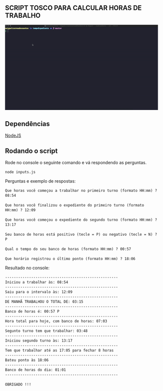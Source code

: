 ## SCRIPT TOSCO PARA CALCULAR HORAS DE TRABALHO

![](gifs/calc-horas-trabalho-GIF.gif)

## Dependências

[NodeJS](https://nodejs.org/en/download/)

## Rodando o script

Rode no console o seguinte comando e vá respondendo as perguntas.

```
node inputs.js
```

Perguntas e exemplo de respostas:

```
Que horas você começou a trabalhar no primeiro turno (formato HH:mm) ? 08:54

Que horas você finalizou o expediente do primeiro turno (formato HH:mm) ? 12:09

Que horas você começou o expediente do segundo turno (formato HH:mm) ? 13:17

Seu banco de horas está positivo (tecle = P) ou negativo (tecle = N) ? P

Qual o tempo do seu banco de horas (formato HH:mm) ? 00:57

Que horário registrou o último ponto (formato HH:mm) ? 18:06
```

Resultado no console:

```
----------------------------------------------------
Iniciou a trabalhar às: 08:54
----------------------------------------------------
Saiu para o intervalo às: 12:09
----------------------------------------------------
DE MANHÃ TRABALHOU O TOTAL DE: 03:15
----------------------------------------------------
Banco de horas é: 00:57 P
----------------------------------------------------
Hora total para hoje, com banco de horas: 07:03
----------------------------------------------------
Segunto turno tem que trabalhar: 03:48
----------------------------------------------------
Iniciou segundo turno às: 13:17
----------------------------------------------------
Tem que trabalhar até as 17:05 para fechar 8 horas
----------------------------------------------------
Bateu ponto às 18:06
----------------------------------------------------
Banco de horas do dia: 01:01
----------------------------------------------------

OBRIGADO !!!
```
